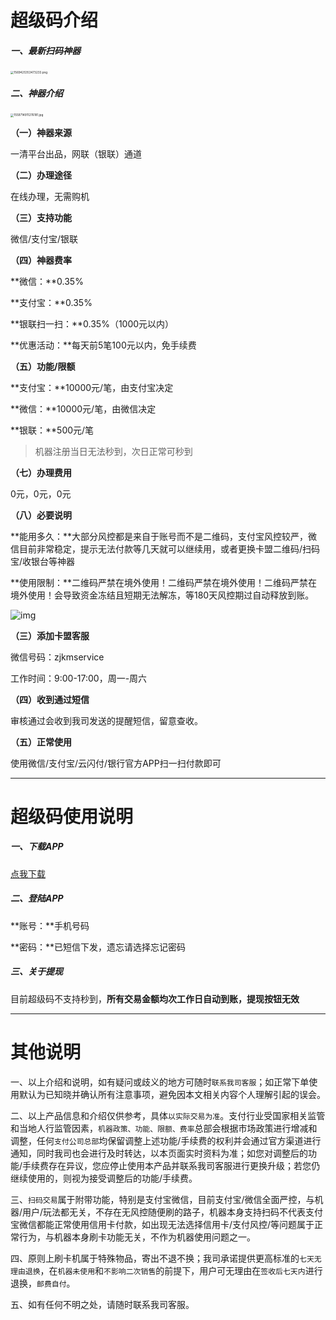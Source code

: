 # 超级码介绍

##### 一、最新扫码神器

[<img src="https://cos.zjkmkj.com/media/2024/08/20/e344ae3745843b6295944af5d6bc2a10-2.webp" alt="1569425353473233.png" style="zoom:33%;" />](https://wiki.zjkmkj.com/#/tool/smxz)

##### 二、神器介绍

<img src="https://cos.zjkmkj.com/media/2024/08/20/6c60da933f1b90376ce853f21777cdba-2.webp" alt="1559714911276181.jpg" style="zoom: 33%;" />

**（一）神器来源**

一清平台出品，网联（银联）通道

**（二）办理途径**

在线办理，无需购机

**（三）支持功能**

微信/支付宝/银联

**（四）神器费率**

**微信：**0.35%

**支付宝：**0.35%

**银联扫一扫：**0.35%（1000元以内）

**优惠活动：**每天前5笔100元以内，免手续费

**（五）功能/限额**

**支付宝：**10000元/笔，由支付宝决定

**微信：**10000元/笔，由微信决定

**银联：**500元/笔

> 机器注册当日无法秒到，次日正常可秒到

**（七）办理费用**

0元，0元，0元

**（八）必要说明**

**能用多久：**大部分风控都是来自于账号而不是二维码，支付宝风控较严，微信目前非常稳定，提示无法付款等几天就可以继续用，或者更换卡盟二维码/扫码宝/收银台等神器

**使用限制：**二维码严禁在境外使用！二维码严禁在境外使用！二维码严禁在境外使用！会导致资金冻结且短期无法解冻，等180天风控期过自动释放到账。

![img](https://cos.zjkmkj.com/media/2024/08/20/f8f5b12cfa68cdff8d810d07e429680a-2.webp)

**（三）添加卡盟客服**

微信号码：zjkmservice

工作时间：9:00-17:00，周一-周六

**（四）收到通过短信**

审核通过会收到我司发送的提醒短信，留意查收。

**（五）正常使用**

使用微信/支付宝/云闪付/银行官方APP扫一扫付款即可

---

# 超级码使用说明

##### 一、下载APP

[点我下载](http://starpos.com.cn/ecode.html)

##### 二、登陆APP

**账号：**手机号码

**密码：**已短信下发，遗忘请选择忘记密码

##### 三、关于提现

目前超级码不支持秒到，**所有交易金额均次工作日自动到账，提现按钮无效**

---

# 其他说明

一、以上介绍和说明，如有疑问或歧义的地方可随时`联系我司客服`；如正常下单使用默认为已知晓并确认所有注意事项，避免因本文相关内容个人理解引起的误会。

二、以上产品信息和介绍仅供参考，具体`以实际交易为准`。支付行业受国家相关监管和当地人行监管因素，`机器政策、功能、限额、费率`总部会根据市场政策进行增减和调整，任何`支付公司总部`均保留调整上述功能/手续费的权利并会通过官方渠道进行通知，同时我司也会进行及时转达，以本页面实时资料为准；如您对调整后的功能/手续费存在异议，您应停止使用本产品并联系我司客服进行更换升级；若您仍继续使用的，则视为接受调整后的功能/手续费。

三、`扫码交易`属于附带功能，特别是支付宝微信，目前支付宝/微信全面严控，与机器/用户/玩法都无关，不存在无风控随便刷的路子，机器本身支持扫码不代表支付宝微信都能正常使用信用卡付款，如出现无法选择信用卡/支付风控/等问题属于正常行为，与机器本身刷卡功能无关，不作为机器使用问题之一。

四、原则上刷卡机属于特殊物品，寄出不退不换；我司承诺提供更高标准的`七天无理由退换`，在`机器未使用`和`不影响二次销售`的前提下，用户可无理由在`签收后七天内`进行退换，`邮费自付`。

五、如有任何不明之处，请随时联系我司客服。
